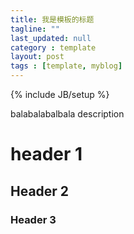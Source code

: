 ```yaml
---
title: 我是模板的标题
tagline: ""
last_updated: null
category : template
layout: post
tags : [template, myblog]
---
```

{% include JB/setup %}

balabalabalbala description

<!-- more -->



# header 1

## Header 2

### Header 3

